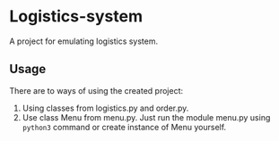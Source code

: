 # Logistics-system
A project for emulating logistics system.

## Usage
There are to ways of using the created project:
1. Using classes from logistics.py and order.py.
2. Use class Menu from menu.py. Just run the module menu.py using ```python3``` command or create instance of Menu yourself.